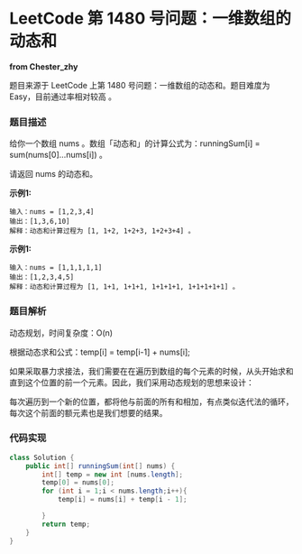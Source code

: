# LeetCode 第 1480 号问题：一维数组的动态和

**from Chester_zhy**

题目来源于 LeetCode 上第 1480 号问题：一维数组的动态和。题目难度为 Easy，目前通过率相对较高 。

### 题目描述

给你一个数组 nums 。数组「动态和」的计算公式为：runningSum[i] = sum(nums[0]…nums[i]) 。

请返回 nums 的动态和。


**示例1:**

```
输入：nums = [1,2,3,4]
输出：[1,3,6,10]
解释：动态和计算过程为 [1, 1+2, 1+2+3, 1+2+3+4] 。
```

**示例1:**

```
输入：nums = [1,1,1,1,1]
输出：[1,2,3,4,5]
解释：动态和计算过程为 [1, 1+1, 1+1+1, 1+1+1+1, 1+1+1+1+1] 。
```
### 题目解析

动态规划，时间复杂度：O(n)

根据动态求和公式：temp[i] = temp[i-1] + nums[i];

如果采取暴力求接法，我们需要在在遍历到数组的每个元素的时候，从头开始求和直到这个位置的前一个元素。因此，我们采用动态规划的思想来设计：

每次遍历到一个新的位置，都将他与前面的所有和相加，有点类似迭代法的循环，每次这个前面的额元素也是我们想要的结果。

### 代码实现

```java
class Solution {
    public int[] runningSum(int[] nums) {
        int[] temp = new int [nums.length];
        temp[0] = nums[0];
        for (int i = 1;i < nums.length;i++){
            temp[i] = nums[i] + temp[i - 1];

        }
        return temp;
    }
}
```
